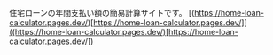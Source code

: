 住宅ローンの年間支払い額の簡易計算サイトです。
[(https://home-loan-calculator.pages.dev/)[https://home-loan-calculator.pages.dev/]]((https://home-loan-calculator.pages.dev/)[https://home-loan-calculator.pages.dev/])